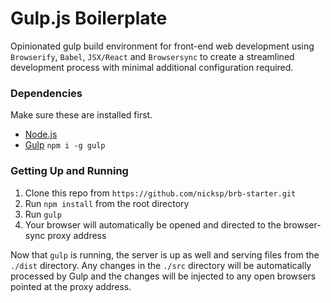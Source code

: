 # Gulp.js Boilerplate
Opinionated gulp build environment for front-end web development using `Browserify`, `Babel`, `JSX/React` and `Browsersync` to create a streamlined development process with minimal additional configuration required.

### Dependencies

Make sure these are installed first.

* [Node.js](http://nodejs.org)
* [Gulp](http://gulpjs.com) `npm i -g gulp`

### Getting Up and Running

1. Clone this repo from `https://github.com/nicksp/brb-starter.git`
2. Run `npm install` from the root directory
3. Run `gulp`
4. Your browser will automatically be opened and directed to the browser-sync proxy address

Now that `gulp` is running, the server is up as well and serving files from the `./dist` directory. Any changes in the `./src` directory will be automatically processed by Gulp and the changes will be injected to any open browsers pointed at the proxy address.
